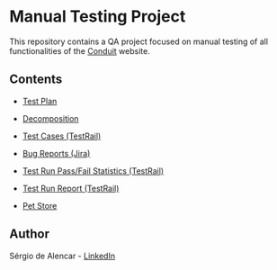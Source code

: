 # Manual Testing Project

This repository contains a QA project focused on manual testing of all functionalities of the [Conduit](https://conduit.mate.academy/) website.

## Contents
- [Test Plan](https://docs.google.com/document/d/1lUqi2MT7zgRmytRxxRUmFNiirvOLrlCMnDV-vjiXqjU/edit?usp=sharing)
- [Decomposition](https://docs.google.com/document/d/1whncTlB0fXuSipntLCVZwpDNQN6Gr9l2ADw6UWGnSTM/edit?usp=sharing)
- [Test Cases (TestRail)](https://docs.google.com/document/d/1fYdzFYOvtYVswM0myhrCBF1tVzzTY4WLtbUrq-SL9tU/edit?usp=sharing)
- [Bug Reports (Jira)](https://docs.google.com/document/d/1IaPNhA9B1yR4-3qFy3nkDIgvqzXyRb0O/edit)
- [Test Run Pass/Fail Statistics (TestRail)](https://drive.google.com/file/d/1Uc9g_d2XIQoprCNQZhqecz-crHQMrm4B/view?usp=sharing)
- [Test Run Report (TestRail)](https://drive.google.com/file/d/1sf3rV3Aco2LYiQVjgBQstl9FQhXRw4jh/view?usp=sharing)


- [Pet Store]([https://github.com/sergiodealencar/manual-test-project/blob/main/Pet%20Store](https://github.com/sergiodealencar/manual-test-project/tree/main/PetStore))


## Author
Sérgio de Alencar - [LinkedIn](https://www.linkedin.com/in/sergiodealencar)

